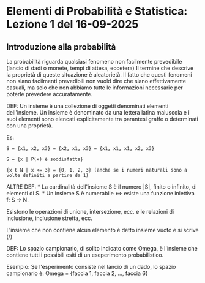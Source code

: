 # Elementi di Probabilità e Statistica: Lezione 1 del 16-09-2025

## Introduzione alla probabilità
La probabilità riguarda qualsiasi fenomeno non facilmente prevedibile (lancio di dadi o monete, tempi di attesa, eccetera)
Il termine che descrive la proprietà di queste situazione è aleatorietà. Il fatto che questi fenomeni non siano facilmenti
prevedibili non vuold dire che siano effettivamente casuali, ma solo che non abbiamo tutte le informazioni necessarie per poterle
prevedere accuratamente. 

DEF: Un insieme è una collezione di oggetti denominati elementi dell'insieme. Un insieme è denominato da una lettera latina
maiuscola e i suoi elementi sono elencati esplicitamente tra parantesi graffe o determinati con una proprietà.

Es:

	S = {x1, x2, x3} = {x2, x1, x3} = {x1, x1, x1, x2, x3}

	S = {x | P(x) è soddisfatta} 
	
	{x € N | x <= 3} = {0, 1, 2, 3} (anche se i numeri naturali sono a volte definiti a partire da 1)

ALTRE DEF:
	* La cardinalità dell'insieme S è il numero |S|, finito o infinito, di elementi di S.
	* Un insieme S è numerabile <=> esiste una funzione iniettiva f: S -> N.

Esistono le operazioni di unione, intersezione, ecc. e le relazioni di inclusione, inclusione stretta, ecc.

L'insieme che non contiene alcun elemento è detto insieme vuoto e si scrive (/)

DEF: Lo spazio campionario, di solito indicato come Omega, è l'insieme che contiene tutti i possibili esiti di un eseperimento
probabilistico.

Esempio: Se l'esperimento consiste nel lancio di un dado, lo spazio campionario è:
	Omega = {faccia 1, faccia 2, ..., faccia 6}
